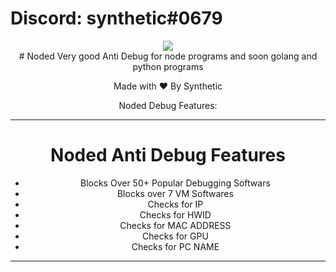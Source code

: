 # Discord: synthetic#0679
<div align="center">
    <img src="https://cdn.discordapp.com/attachments/1083214339638571040/1086678687476371588/IMG_6299.gif">
<div>
# Noded
Very good Anti Debug for node programs and soon golang and python programs                                                   

Made with ❤️ By Synthetic                                              

Noded Debug Features:                                              

------------   
# Noded Anti Debug Features
- Blocks Over 50+ Popular Debugging Softwars 
- Blocks over 7 VM Softwares 
- Checks for IP
- Checks for HWID
- Checks for MAC ADDRESS
- Checks for GPU
- Checks for PC NAME

------------                         
                                          
                                    

